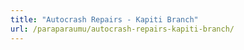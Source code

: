 ```yaml
---
title: "Autocrash Repairs - Kapiti Branch"
url: /paraparaumu/autocrash-repairs-kapiti-branch/
---
```

